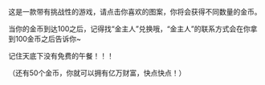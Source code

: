 这是一款带有挑战性的游戏，请点击你喜欢的图案，你将会获得不同数量的金币。

当你的金币到达100之后，记得找“金主人”兑换哦，“金主人”的联系方式会在你拿到100金币之后告诉你~

记住天底下没有免费的午餐！！！



（还有50个金币，你就可以拥有亿万财富，快点快点！）